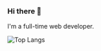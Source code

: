### Hi there 👋

I'm a full-time web developer. 

![Top Langs](https://github-readme-stats.vercel.app/api/top-langs/?username=Ryohei-J&layout=compact&theme=dark)


<!--
**Ryohei-J/Ryohei-J** is a ✨ _special_ ✨ repository because its `README.md` (this file) appears on your GitHub profile.

Here are some ideas to get you started:

- 🔭 I’m currently working on ...
- 🌱 I’m currently learning ...
- 👯 I’m looking to collaborate on ...
- 🤔 I’m looking for help with ...
- 💬 Ask me about ...
- 📫 How to reach me: ...
- 😄 Pronouns: ...
- ⚡ Fun fact: ...
-->
